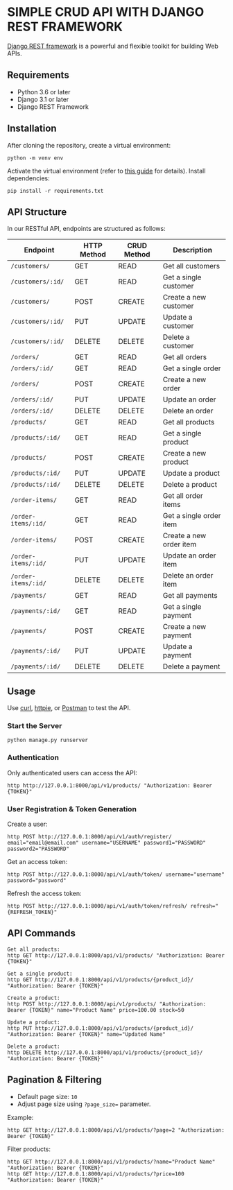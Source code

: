 # SIMPLE CRUD API WITH DJANGO REST FRAMEWORK
[Django REST framework](http://www.django-rest-framework.org/) is a powerful and flexible toolkit for building Web APIs.

## Requirements
- Python 3.6 or later
- Django 3.1 or later
- Django REST Framework

## Installation
After cloning the repository, create a virtual environment:
```
python -m venv env
```
Activate the virtual environment (refer to [this guide](https://docs.python.org/3/tutorial/venv.html) for details).
Install dependencies:
```
pip install -r requirements.txt
```

## API Structure
In our RESTful API, endpoints are structured as follows:

| Endpoint              | HTTP Method | CRUD Method | Description                     |
|----------------------|------------|-------------|---------------------------------|
| `/customers/`        | GET        | READ        | Get all customers              |
| `/customers/:id/`    | GET        | READ        | Get a single customer          |
| `/customers/`        | POST       | CREATE      | Create a new customer          |
| `/customers/:id/`    | PUT        | UPDATE      | Update a customer              |
| `/customers/:id/`    | DELETE     | DELETE      | Delete a customer              |
| `/orders/`           | GET        | READ        | Get all orders                 |
| `/orders/:id/`       | GET        | READ        | Get a single order             |
| `/orders/`           | POST       | CREATE      | Create a new order             |
| `/orders/:id/`       | PUT        | UPDATE      | Update an order                |
| `/orders/:id/`       | DELETE     | DELETE      | Delete an order                |
| `/products/`         | GET        | READ        | Get all products               |
| `/products/:id/`     | GET        | READ        | Get a single product           |
| `/products/`         | POST       | CREATE      | Create a new product           |
| `/products/:id/`     | PUT        | UPDATE      | Update a product               |
| `/products/:id/`     | DELETE     | DELETE      | Delete a product               |
| `/order-items/`      | GET        | READ        | Get all order items            |
| `/order-items/:id/`  | GET        | READ        | Get a single order item        |
| `/order-items/`      | POST       | CREATE      | Create a new order item        |
| `/order-items/:id/`  | PUT        | UPDATE      | Update an order item           |
| `/order-items/:id/`  | DELETE     | DELETE      | Delete an order item           |
| `/payments/`         | GET        | READ        | Get all payments               |
| `/payments/:id/`     | GET        | READ        | Get a single payment           |
| `/payments/`         | POST       | CREATE      | Create a new payment           |
| `/payments/:id/`     | PUT        | UPDATE      | Update a payment               |
| `/payments/:id/`     | DELETE     | DELETE      | Delete a payment               |

## Usage
Use [curl](https://curl.haxx.se/), [httpie](https://github.com/jakubroztocil/httpie#installation), or [Postman](https://www.postman.com/) to test the API.

### Start the Server
```
python manage.py runserver
```

### Authentication
Only authenticated users can access the API:
```
http http://127.0.0.1:8000/api/v1/products/ "Authorization: Bearer {TOKEN}"
```

### User Registration & Token Generation
Create a user:
```
http POST http://127.0.0.1:8000/api/v1/auth/register/ email="email@email.com" username="USERNAME" password1="PASSWORD" password2="PASSWORD"
```
Get an access token:
```
http POST http://127.0.0.1:8000/api/v1/auth/token/ username="username" password="password"
```
Refresh the access token:
```
http POST http://127.0.0.1:8000/api/v1/auth/token/refresh/ refresh="{REFRESH_TOKEN}"
```

## API Commands
```
Get all products:
http GET http://127.0.0.1:8000/api/v1/products/ "Authorization: Bearer {TOKEN}"

Get a single product:
http GET http://127.0.0.1:8000/api/v1/products/{product_id}/ "Authorization: Bearer {TOKEN}"

Create a product:
http POST http://127.0.0.1:8000/api/v1/products/ "Authorization: Bearer {TOKEN}" name="Product Name" price=100.00 stock=50

Update a product:
http PUT http://127.0.0.1:8000/api/v1/products/{product_id}/ "Authorization: Bearer {TOKEN}" name="Updated Name"

Delete a product:
http DELETE http://127.0.0.1:8000/api/v1/products/{product_id}/ "Authorization: Bearer {TOKEN}"
```

## Pagination & Filtering
- Default page size: `10`
- Adjust page size using `?page_size=` parameter.

Example:
```
http GET http://127.0.0.1:8000/api/v1/products/?page=2 "Authorization: Bearer {TOKEN}"
```
Filter products:
```
http GET http://127.0.0.1:8000/api/v1/products/?name="Product Name" "Authorization: Bearer {TOKEN}"
http GET http://127.0.0.1:8000/api/v1/products/?price=100 "Authorization: Bearer {TOKEN}"
```


